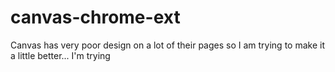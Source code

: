 # canvas-chrome-ext

Canvas has very poor design on a lot of their pages so I am trying to make it a little better... I'm trying
